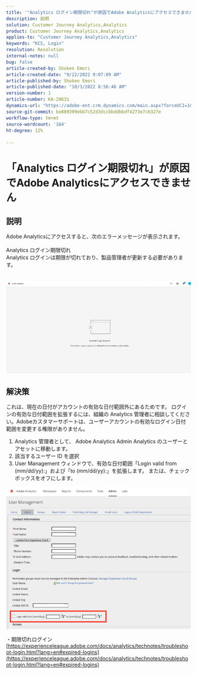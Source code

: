 ```yaml
---
title: '"Analytics ログイン期限切れ"が原因でAdobe Analyticsにアクセスできません"'
description: 説明
solution: Customer Journey Analytics,Analytics
product: Customer Journey Analytics,Analytics
applies-to: "Customer Journey Analytics,Analytics"
keywords: "KCS, Login"
resolution: Resolution
internal-notes: null
bug: false
article-created-by: Shoken Emori
article-created-date: "9/22/2022 9:07:09 AM"
article-published-by: Shoken Emori
article-published-date: "10/3/2022 8:56:46 AM"
version-number: 1
article-number: KA-20631
dynamics-url: "https://adobe-ent.crm.dynamics.com/main.aspx?forceUCI=1&pagetype=entityrecord&etn=knowledgearticle&id=e4b722ec-553a-ed11-9db0-0022480869de"
source-git-commit: be889399ebb7c52d3dccbbddbbdf4273e7c6327e
workflow-type: tm+mt
source-wordcount: '164'
ht-degree: 12%

---
```


# 「Analytics ログイン期限切れ」が原因でAdobe Analyticsにアクセスできません

## 説明

Adobe Analyticsにアクセスすると、次のエラーメッセージが表示されます。
<br> 
<br>Analytics ログイン期限切れ
<br>Analytics ログインは期限が切れており、製品管理者が更新する必要があります。
<br> <br><br>![](assets/___871742cf-563a-ed11-9db0-0022480869de___.jpeg)

## 解決策


これは、現在の日付がアカウントの有効な日付範囲外にあるためです。 ログインの有効な日付範囲を拡張するには、組織の Analytics 管理者に相談してください。Adobeカスタマーサポートは、ユーザーアカウントの有効なログイン日付範囲を変更する権限がありません。

1. Analytics 管理者として、 Adobe Analytics Admin Analytics のユーザーとアセットに移動します。
2. 該当するユーザー ID を選択
3. User Management ウィンドウで、有効な日付範囲「Login valid from (mm/dd/yy):」および「to (mm/dd/yy):」を拡張します。 または、チェックボックスをオフにします。


![](assets/6282c86d-563a-ed11-9db0-0022480869de.png)

・期限切れログイン
[https://experienceleague.adobe.com/docs/analytics/technotes/troubleshoot-login.html?lang=en#expired-logins](https://experienceleague.adobe.com/docs/analytics/technotes/troubleshoot-login.html?lang=en#expired-logins)
